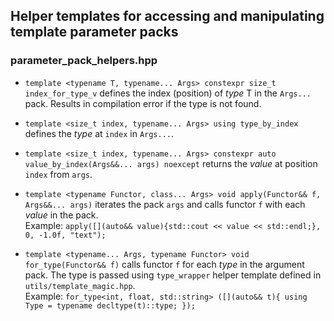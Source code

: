 ## Helper templates for accessing and manipulating template parameter packs

### parameter_pack_helpers.hpp

* `template <typename T, typename... Args> constexpr size_t index_for_type_v` defines the index (position) of *type* T in the `Args...` pack. Results in compilation error if the type is not found.

* `template <size_t index, typename... Args> using type_by_index` defines the *type* at `index` in `Args...`.

* `template <size_t index, typename... Args> constexpr auto value_by_index(Args&&... args) noexcept` returns the *value* at position `index` from `args`.

* `template <typename Functor, class... Args> void apply(Functor&& f, Args&&... args)` iterates the pack `args` and calls functor `f` with each *value* in the pack.
<br>Example: `apply([](auto&& value){std::cout << value << std::endl;}, 0, -1.0f, "text");`

* `template <typename... Args, typename Functor> void for_type(Functor&& f)` calls functor `f` for each *type* in the argument pack. The type is passed using `type_wrapper` helper template defined in `utils/template_magic.hpp`. 
<br>Example: `for_type<int, float, std::string> ([](auto&& t){ using Type = typename decltype(t)::type; });`

